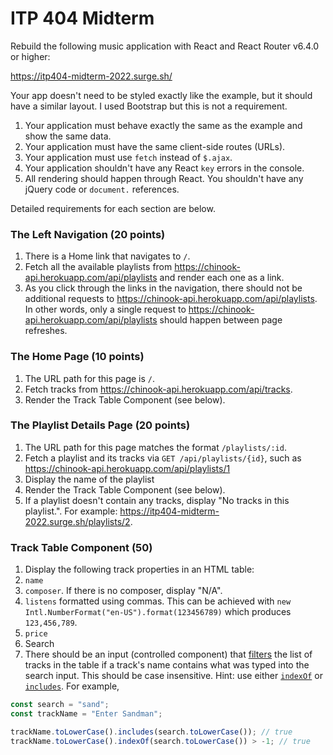 # ITP 404 Midterm

Rebuild the following music application with React and React Router v6.4.0 or higher:

https://itp404-midterm-2022.surge.sh/

Your app doesn't need to be styled exactly like the example, but it should have a similar layout. I used Bootstrap but this is not a requirement.

1. Your application must behave exactly the same as the example and show the same data.
1. Your application must have the same client-side routes (URLs).
1. Your application must use `fetch` instead of `$.ajax`.
1. Your application shouldn't have any React `key` errors in the console.
1. All rendering should happen through React. You shouldn't have any jQuery code or `document.` references.

Detailed requirements for each section are below.

### The Left Navigation (20 points)

1. There is a Home link that navigates to `/`.
1. Fetch all the available playlists from https://chinook-api.herokuapp.com/api/playlists and render each one as a link.
1. As you click through the links in the navigation, there should not be additional requests to https://chinook-api.herokuapp.com/api/playlists. In other words, only a single request to https://chinook-api.herokuapp.com/api/playlists should happen between page refreshes.

### The Home Page (10 points)

1. The URL path for this page is `/`.
1. Fetch tracks from https://chinook-api.herokuapp.com/api/tracks.
1. Render the Track Table Component (see below).

### The Playlist Details Page (20 points)

1. The URL path for this page matches the format `/playlists/:id`.
1. Fetch a playlist and its tracks via `GET /api/playlists/{id}`, such as https://chinook-api.herokuapp.com/api/playlists/1
1. Display the name of the playlist
1. Render the Track Table Component (see below).
1. If a playlist doesn't contain any tracks, display "No tracks in this playlist.". For example: https://itp404-midterm-2022.surge.sh/playlists/2.

### Track Table Component (50)

1. Display the following track properties in an HTML table:
1. `name`
1. `composer`. If there is no composer, display "N/A".
1. `listens` formatted using commas. This can be achieved with `new Intl.NumberFormat("en-US").format(123456789)` which produces `123,456,789`.
1. `price`
1. Search
1. There should be an input (controlled component) that [filters](https://developer.mozilla.org/en-US/docs/Web/JavaScript/Reference/Global_Objects/Array/filter) the list of tracks in the table if a track's name contains what was typed into the search input. This should be case insensitive. Hint: use either [`indexOf`](https://developer.mozilla.org/en-US/docs/Web/JavaScript/Reference/Global_Objects/String/indexOf) or [`includes`](https://developer.mozilla.org/en-US/docs/Web/JavaScript/Reference/Global_Objects/String/includes). For example,

```js
const search = "sand";
const trackName = "Enter Sandman";

trackName.toLowerCase().includes(search.toLowerCase()); // true
trackName.toLowerCase().indexOf(search.toLowerCase()) > -1; // true
```

